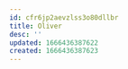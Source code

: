 ```yaml
---
id: cfr6jp2aevzlss3o80dllbr
title: Oliver
desc: ''
updated: 1666436387622
created: 1666436387623
---
```

